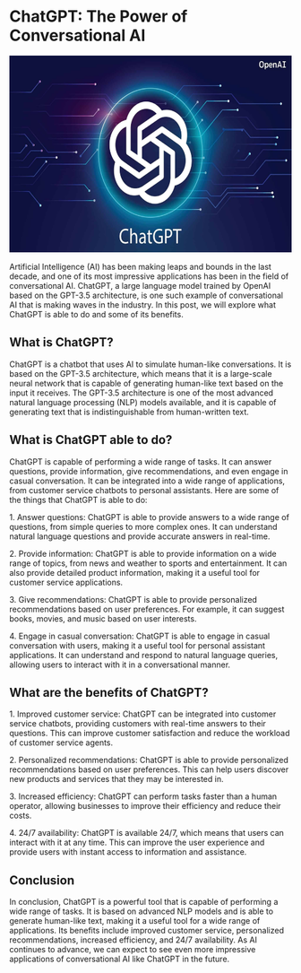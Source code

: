 # ChatGPT: The Power of Conversational AI

<img src="chat.jpg" style="width:6.5in;height:3.65625in" />

Artificial Intelligence (AI) has been making leaps and bounds in the
last decade, and one of its most impressive applications has been in the
field of conversational AI. ChatGPT, a large language model trained by
OpenAI based on the GPT-3.5 architecture, is one such example of
conversational AI that is making waves in the industry. In this post, we
will explore what ChatGPT is able to do and some of its benefits.

## What is ChatGPT?

ChatGPT is a chatbot that uses AI to simulate human-like conversations.
It is based on the GPT-3.5 architecture, which means that it is a
large-scale neural network that is capable of generating human-like text
based on the input it receives. The GPT-3.5 architecture is one of the
most advanced natural language processing (NLP) models available, and it
is capable of generating text that is indistinguishable from
human-written text.

## What is ChatGPT able to do?

ChatGPT is capable of performing a wide range of tasks. It can answer
questions, provide information, give recommendations, and even engage in
casual conversation. It can be integrated into a wide range of
applications, from customer service chatbots to personal assistants.
Here are some of the things that ChatGPT is able to do:

1\. Answer questions: ChatGPT is able to provide answers to a wide range
of questions, from simple queries to more complex ones. It can
understand natural language questions and provide accurate answers in
real-time.

2\. Provide information: ChatGPT is able to provide information on a
wide range of topics, from news and weather to sports and entertainment.
It can also provide detailed product information, making it a useful
tool for customer service applications.

3\. Give recommendations: ChatGPT is able to provide personalized
recommendations based on user preferences. For example, it can suggest
books, movies, and music based on user interests.

4\. Engage in casual conversation: ChatGPT is able to engage in casual
conversation with users, making it a useful tool for personal assistant
applications. It can understand and respond to natural language queries,
allowing users to interact with it in a conversational manner.

## What are the benefits of ChatGPT?

1\. Improved customer service: ChatGPT can be integrated into customer
service chatbots, providing customers with real-time answers to their
questions. This can improve customer satisfaction and reduce the
workload of customer service agents.

2\. Personalized recommendations: ChatGPT is able to provide
personalized recommendations based on user preferences. This can help
users discover new products and services that they may be interested in.

3\. Increased efficiency: ChatGPT can perform tasks faster than a human
operator, allowing businesses to improve their efficiency and reduce
their costs.

4\. 24/7 availability: ChatGPT is available 24/7, which means that users
can interact with it at any time. This can improve the user experience
and provide users with instant access to information and assistance.

## Conclusion

In conclusion, ChatGPT is a powerful tool that is capable of performing
a wide range of tasks. It is based on advanced NLP models and is able to
generate human-like text, making it a useful tool for a wide range of
applications. Its benefits include improved customer service,
personalized recommendations, increased efficiency, and 24/7
availability. As AI continues to advance, we can expect to see even more
impressive applications of conversational AI like ChatGPT in the future.
